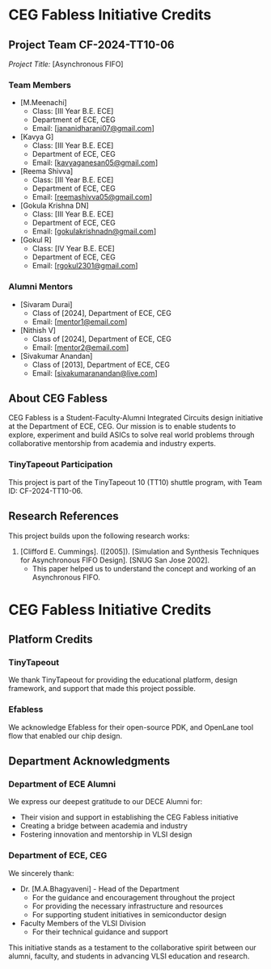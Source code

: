 # CEG Fabless Initiative Credits

## Project Team CF-2024-TT10-06
*Project Title:* [Asynchronous FIFO]

### Team Members
- [M.Meenachi]
  - Class: [III Year B.E. ECE]
  - Department of ECE, CEG
  - Email: [jananidharani07@gmail.com]
- [Kavya G]
  - Class: [III Year B.E. ECE]
  - Department of ECE, CEG
  - Email: [kavyaganesan05@gmail.com]
- [Reema Shivva]
  - Class: [III Year B.E. ECE]
  - Department of ECE, CEG
  - Email: [reemashivva05@gmail.com]
- [Gokula Krishna DN]
  - Class: [III Year B.E. ECE]
  - Department of ECE, CEG
  - Email: [gokulakrishnadn@gmail.com]
- [Gokul R]
  - Class: [IV Year B.E. ECE]
  - Department of ECE, CEG
  - Email: [rgokul2301@gmail.com]


### Alumni Mentors
- [Sivaram Durai]
  - Class of [2024], Department of ECE, CEG
  - Email: [mentor1@email.com]
- [Nithish V]
  - Class of [2024], Department of ECE, CEG
  - Email: [mentor2@email.com]
- [Sivakumar Anandan]
  - Class of [2013], Department of ECE, CEG
  - Email: [sivakumaranandan@live.com]


## About CEG Fabless
CEG Fabless is a Student-Faculty-Alumni Integrated Circuits design initiative at the Department of ECE, CEG. Our mission is to enable students to explore, experiment and build ASICs to solve real world problems through collaborative mentorship from academia and industry experts.

### TinyTapeout Participation
This project is part of the TinyTapeout 10 (TT10) shuttle program, with Team ID: CF-2024-TT10-06.

## Research References
This project builds upon the following research works:

1. [Clifford E. Cummings]. ([2005]). [Simulation and Synthesis Techniques for Asynchronous
FIFO Design]. [SNUG San Jose 2002].
   - This paper helped us to understand the concept and working of an Asynchronous FIFO.

# CEG Fabless Initiative Credits
## Platform Credits

### TinyTapeout
We thank TinyTapeout for providing the educational platform, design framework, and support that made this project possible.

### Efabless
We acknowledge Efabless for their open-source PDK, and OpenLane tool flow that enabled our chip design.

## Department Acknowledgments

### Department of ECE Alumni
We express our deepest gratitude to our DECE Alumni for:
- Their vision and support in establishing the CEG Fabless initiative
- Creating a bridge between academia and industry
- Fostering innovation and mentorship in VLSI design

### Department of ECE, CEG
We sincerely thank:
- Dr. [M.A.Bhagyaveni] - Head of the Department
  - For the guidance and encouragement throughout the project
  - For providing the necessary infrastructure and resources
  - For supporting student initiatives in semiconductor design
- Faculty Members of the VLSI Division
  - For their technical guidance and support

This initiative stands as a testament to the collaborative spirit between our alumni, faculty, and students in advancing VLSI education and research.
